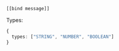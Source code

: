 

```html
[[bind message]]
```

Types:

```typescript
{
  types: ["STRING", "NUMBER", "BOOLEAN"]
}
```
